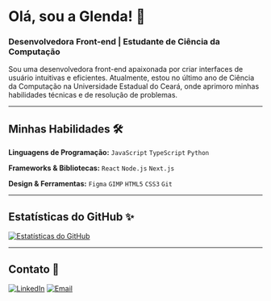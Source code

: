 # Olá, sou a Glenda! 👋
### Desenvolvedora Front-end | Estudante de Ciência da Computação

Sou uma desenvolvedora front-end apaixonada por criar interfaces de usuário intuitivas e eficientes. Atualmente, estou no último ano de Ciência da Computação na Universidade Estadual do Ceará, onde aprimoro minhas habilidades técnicas e de resolução de problemas.

---

## Minhas Habilidades 🛠️

**Linguagens de Programação:**
`JavaScript` `TypeScript` `Python`

**Frameworks & Bibliotecas:**
`React` `Node.js` `Next.js`

**Design & Ferramentas:**
`Figma` `GIMP` `HTML5` `CSS3` `Git` 

---


## Estatísticas do GitHub ✨

[![Estatísticas do GitHub](https://github-readme-stats.vercel.app/api?username=glendamara&show_icons=true&theme=dracula)](https://github.com/glendamara)

---

## Contato 📧

[![LinkedIn](https://img.shields.io/badge/LinkedIn-0A66C2?style=for-the-badge&logo=linkedin&logoColor=white)](https://www.linkedin.com/in/sua-glenda/)
[![Email](https://img.shields.io/badge/Email-D14836?style=for-the-badge&logo=gmail&logoColor=white)](mailto:seu-email@example.com)
